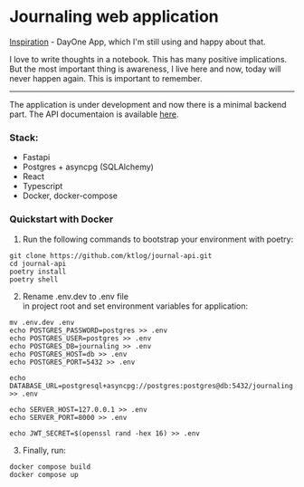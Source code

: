# Journaling web application

[Inspiration](https://dayoneapp.com) - DayOne App, which I'm still using and happy about that.

I love to write thoughts in a notebook. This has many positive implications. 
But the most important thing is awareness, I live here and now, today will never happen again. 
This is important to remember.

---

The application is under development and now there is a minimal backend part.
The API documentaion is available [here](https://dayjournal.ru/docs).

### Stack:
- Fastapi
- Postgres + asyncpg (SQLAlchemy)
- React
- Typescript
- Docker, docker-compose

### Quickstart with Docker
1. Run the following commands to bootstrap your environment with poetry:
```
git clone https://github.com/ktlog/journal-api.git
cd journal-api
poetry install
poetry shell
```
2. Rename .env.dev to .env file  
in project root and set environment variables for application:
```
mv .env.dev .env
echo POSTGRES_PASSWORD=postgres >> .env
echo POSTGRES_USER=postgres >> .env
echo POSTGRES_DB=journaling >> .env
echo POSTGRES_HOST=db >> .env
echo POSTGRES_PORT=5432 >> .env

echo DATABASE_URL=postgresql+asyncpg://postgres:postgres@db:5432/journaling  >> .env

echo SERVER_HOST=127.0.0.1 >> .env
echo SERVER_PORT=8000 >> .env

echo JWT_SECRET=$(openssl rand -hex 16) >> .env
```
3. Finally, run:
```
docker compose build
docker compose up
```
